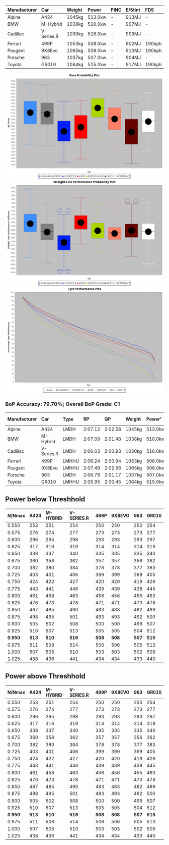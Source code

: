 | Manufacturer | Car        | Weight | Power   | PINC    | E/Stint | FDS     |
|:-|:-|:-|:-|:-|:-|:-|
| Alpine       | A424       | 1045kg | 513.0kw |    -    | 913MJ   |    -    |
| BMW          | M-Hybrid   | 1038kg | 510.0kw |    -    | 907MJ   |    -    |
| Cadillac     | V-Series.R | 1030kg | 516.0kw |    -    | 909MJ   |    -    |
| Ferrari      | 499P       | 1053kg | 508.0kw |    -    | 902MJ   | 190kph  |
| Peugeot      | 9X8Evo     | 1065kg | 508.0kw |    -    | 910MJ   | 190kph  |
| Porsche      | 963        | 1037kg | 507.0kw |    -    | 904MJ   |    -    |
| Toyota       | GR010      | 1064kg | 515.0kw |    -    | 917MJ   | 190kph  |

![PACECHART](./IMG/OFFICIAL.png)
![STRAIGHTLINEPERFORMANCECHART](./IMG/OFFICIAL_sp.png)
![TYREPERFORMANCECHART](./IMG/OFFICIAL_tw.png)

### BoP Accuracy: 79.70%; Overall BoP Grade: C1
| Manufacturer | Car        | Type  | RP      | QP      | Weight | Power¹  | Threshhold | PINC    | Power²   | E/Stint | AVG Vmax  | FDS     | RDLC | L/Stint | BOP-Grade | Model Accuracy | Model Points | Match%  | SimDiff |
|:-|:-|:-|:-|:-|:-|:-|:-|:-|:-|:-|:-|:-|:-|:-|:-|:-|:-|:-|:-|
| Alpine       | A424       | LMDH  | 2:07.12 | 2:02.58 | 1045kg | 513.0kw | 210.0kph   |    -    | 513.00kw |  913MJ  | 311.25kph |    -    | 1.01 | 25      | +B2       | 99.49%         | 1360         | 82.66%  | -0.45   |
| BMW          | M-Hybrid   | LMDH  | 2:07.09 | 2:01.48 | 1038kg | 510.0kw | 210.0kph   |    -    | 510.00kw |  907MJ  | 310.05kph |    -    | 1.02 | 25      | +A2       | 98.62%         | 2363         | 93.00%  | -0.33   |
| Cadillac     | V-Series.R | LMDH  | 2:06.03 | 2:00.93 | 1030kg | 516.0kw | 210.0kph   |    -    | 516.00kw |  909MJ  | 307.54kph |    -    | 1.03 | 25      | -C1       | 98.50%         | 4201         | 75.88%  | +0.62   |
| Ferrari      | 499P       | LMHHU | 2:06.24 | 2:00.94 | 1053kg | 508.0kw | 210.0kph   |    -    | 508.00kw |  902MJ  | 310.06kph | 190kph  | 1.04 | 25      | -B2       | 100.00%        | 4441         | 81.01%  | +0.15   |
| Peugeot      | 9X8Evo     | LMHHU | 2:07.49 | 2:02.56 | 1065kg | 508.0kw | 210.0kph   |    -    | 508.00kw |  910MJ  | 308.43kph | 190kph  | 0.99 | 25      | +E2       | 100.00%        | 808          | 54.05%  | -0.11   |
| Porsche      | 963        | LMDH  | 2:06.78 | 2:01.17 | 1037kg | 507.0kw | 210.0kph   |    -    | 507.00kw |  904MJ  | 308.38kph |    -    | 1.02 | 25      | ~A1       | 99.87%         | 12613        | 100.00% | -0.64   |
| Toyota       | GR010      | LMHHU | 2:05.95 | 2:00.45 | 1064kg | 515.0kw | 210.0kph   |    -    | 515.00kw |  917MJ  | 307.86kph | 190kph  | 1.03 | 25      | -C2       | 99.73%         | 2956         | 71.31%  | +0.77   |

## Power below Threshhold
| N/Nmax    | A424    | M-HYBRID | V-SERIES.R | 499P    | 9X8EVO  | 963     | GR010   |
|:-|:-|:-|:-|:-|:-|:-|:-|
|  0.550    |  253    |  251     |  254       |  250    |  250    |  250    |  254    |
|  0.575    |  276    |  274     |  277       |  273    |  273    |  273    |  277    |
|  0.600    |  296    |  295     |  298       |  293    |  293    |  293    |  297    |
|  0.625    |  317    |  316     |  319       |  314    |  314    |  314    |  319    |
|  0.650    |  338    |  337     |  340       |  335    |  335    |  335    |  340    |
|  0.675    |  360    |  358     |  362       |  357    |  357    |  356    |  362    |
|  0.700    |  382    |  380     |  384       |  378    |  378    |  377    |  383    |
|  0.725    |  403    |  401     |  406       |  399    |  399    |  399    |  405    |
|  0.750    |  424    |  422     |  427       |  420    |  420    |  419    |  426    |
|  0.775    |  443    |  441     |  446       |  439    |  439    |  438    |  445    |
|  0.800    |  461    |  458     |  463       |  456    |  456    |  455    |  463    |
|  0.825    |  476    |  473     |  478       |  471    |  471    |  470    |  478    |
|  0.850    |  487    |  485     |  490       |  483    |  483    |  482    |  489    |
|  0.875    |  498    |  495     |  501       |  493    |  493    |  492    |  500    |
|  0.900    |  505    |  502     |  508       |  500    |  500    |  499    |  507    |
|  0.925    |  510    |  507     |  513       |  505    |  505    |  504    |  512    |
| **0.950** | **513** | **510**  | **516**    | **508** | **508** | **507** | **515** |
|  0.975    |  511    |  508     |  514       |  506    |  506    |  505    |  513    |
|  1.000    |  507    |  505     |  510       |  503    |  503    |  502    |  509    |
|  1.025    |  438    |  436     |  441       |  434    |  434    |  433    |  440    |

## Power above Threshhold
| N/Nmax    | A424    | M-HYBRID | V-SERIES.R | 499P    | 9X8EVO  | 963     | GR010   |
|:-|:-|:-|:-|:-|:-|:-|:-|
|  0.550    |  253    |  251     |  254       |  250    |  250    |  250    |  254    |
|  0.575    |  276    |  274     |  277       |  273    |  273    |  273    |  277    |
|  0.600    |  296    |  295     |  298       |  293    |  293    |  293    |  297    |
|  0.625    |  317    |  316     |  319       |  314    |  314    |  314    |  319    |
|  0.650    |  338    |  337     |  340       |  335    |  335    |  335    |  340    |
|  0.675    |  360    |  358     |  362       |  357    |  357    |  356    |  362    |
|  0.700    |  382    |  380     |  384       |  378    |  378    |  377    |  383    |
|  0.725    |  403    |  401     |  406       |  399    |  399    |  399    |  405    |
|  0.750    |  424    |  422     |  427       |  420    |  420    |  419    |  426    |
|  0.775    |  443    |  441     |  446       |  439    |  439    |  438    |  445    |
|  0.800    |  461    |  458     |  463       |  456    |  456    |  455    |  463    |
|  0.825    |  476    |  473     |  478       |  471    |  471    |  470    |  478    |
|  0.850    |  487    |  485     |  490       |  483    |  483    |  482    |  489    |
|  0.875    |  498    |  495     |  501       |  493    |  493    |  492    |  500    |
|  0.900    |  505    |  502     |  508       |  500    |  500    |  499    |  507    |
|  0.925    |  510    |  507     |  513       |  505    |  505    |  504    |  512    |
| **0.950** | **513** | **510**  | **516**    | **508** | **508** | **507** | **515** |
|  0.975    |  511    |  508     |  514       |  506    |  506    |  505    |  513    |
|  1.000    |  507    |  505     |  510       |  503    |  503    |  502    |  509    |
|  1.025    |  438    |  436     |  441       |  434    |  434    |  433    |  440    |

